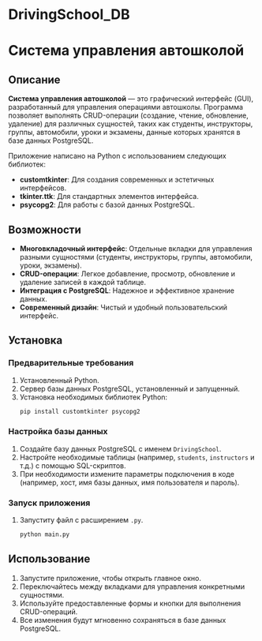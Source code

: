 # DrivingSchool_DB
# Система управления автошколой

## Описание
**Система управления автошколой** — это графический интерфейс (GUI), разработанный для управления операциями автошколы. Программа позволяет выполнять CRUD-операции (создание, чтение, обновление, удаление) для различных сущностей, таких как студенты, инструкторы, группы, автомобили, уроки и экзамены, данные которых хранятся в базе данных PostgreSQL.

Приложение написано на Python с использованием следующих библиотек:
- **customtkinter**: Для создания современных и эстетичных интерфейсов.
- **tkinter.ttk**: Для стандартных элементов интерфейса.
- **psycopg2**: Для работы с базой данных PostgreSQL.

## Возможности
- **Многовкладочный интерфейс**: Отдельные вкладки для управления разными сущностями (студенты, инструкторы, группы, автомобили, уроки, экзамены).
- **CRUD-операции**: Легкое добавление, просмотр, обновление и удаление записей в каждой таблице.
- **Интеграция с PostgreSQL**: Надежное и эффективное хранение данных.
- **Современный дизайн**: Чистый и удобный пользовательский интерфейс.

## Установка
### Предварительные требования
1. Установленный Python.
2. Сервер базы данных PostgreSQL, установленный и запущенный.
3. Установка необходимых библиотек Python:
   ```bash
   pip install customtkinter psycopg2
   ```

### Настройка базы данных
1. Создайте базу данных PostgreSQL с именем `DrivingSchool`.
2. Настройте необходимые таблицы (например, `students`, `instructors` и т.д.) с помощью SQL-скриптов.
3. При необходимости измените параметры подключения в коде (например, хост, имя базы данных, имя пользователя и пароль).

### Запуск приложения
1. Запуститу файл с расширением `.py`.
   ```bash
   python main.py
   ```

## Использование
1. Запустите приложение, чтобы открыть главное окно.
2. Переключайтесь между вкладками для управления конкретными сущностями.
3. Используйте предоставленные формы и кнопки для выполнения CRUD-операций.
4. Все изменения будут мгновенно сохраняться в базе данных PostgreSQL.